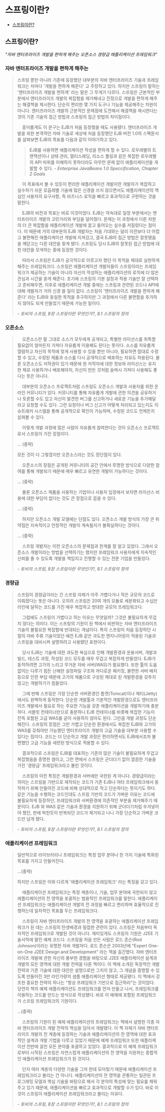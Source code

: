 # 스프링이란?

- [스프링이란?](##스프링이란?)

## 스프링이란?
*"자바 엔터프라이즈 개발을 편하게 해주는 오픈소스 경량급 애플리케이션 프레임워크"*

### 자바 엔터프라이즈 개발을 편하게 해주는
> 스프링 뿐만 아니라 기존에 등장했던 대부분의 자바 엔터프라이즈 기술과 프레임워크는 저마다 '개발을 편하게 해준다' 고 주장하고 있다.
> 하지만 스프링이 말하는 '엔터프라이즈 개발을 편하게' 라는 말은 그 무게가 다르다.
> 스프링은 근본적인 부분에서 엔터프라이즈 개발의 복잡함을 제거해내고 진정으로 개발을 편하게 해주는 해결책을 제시한다.
> 단순히 편리한 몇 가지 도구나 기능을 제공해주는 차원이 아니다. 엔터프라이즈 개발의 근본적인 문제점에 도전해서 해결책을 제시한다는 것이 기존 기술의 접근 방법과 스프링의 접근 방법의 차이점이다.
>
> &nbsp;&nbsp;&nbsp;
> 흥미롭게도 이 문구는 EJB가 처음 등장했을 때도 사용됐다.
> 엔터프라이즈 개발을 위한 본격적인 자바 기술로 세상에 처음 등장했던 EJB 버전 1.0의 스펙문서를 살펴보면 EJB의 목표를 다음과 같이 이야기하고 있다.
>
>> EJB를 사용하면 애플리케이션 작성을 편하게 할 수 있다. 로우레벨의 트랜잭션이나 상태 관리, 멀티스레딩, 리소스 풀링과 같은 복잡한 로우레벨의 API 따위를 이해하지 못하더라도 아무런 문제 없이 애플리케이션을 개발할 수 있다.
>> *- Enterprise JavaBeans 1.0 Speccification, Chapter 2 Goals*
>
> &nbsp;&nbsp;&nbsp;
> 이 목표에서 볼 수 있듯이 편리한 애플리케이션 개발이란 개발자가 복잡하고 실수하기 쉬운 로웁레벨 기술에 많은 신경을 쓰지 않으면서도 애플리케이션의 핵심인 사용자의 요구사항,
> 즉 비즈니스 로직을 빠르고 효과적으로 구현하는 것을 말한다.
>
> &nbsp;&nbsp;&nbsp;
> EJB의 비전과 목표는 바로 이것이었다. EJB는 약속대로 일정 부분에서는 엔터프라이즈 개발의 고민거리와 부담을 덜어줬다.
> 문제는 이 과정에서 다른 차원의 더 큰 복잡함을 애플리케이션 개발에 끌고 들어오는 실수를 저질렀다는 점이다.
> 이 때문에 거의 대부분의 EJB 개발자는 처음 기대와는 달리 이전보다 더 어렵고 불편해진 애플리케이션 개발에 지쳐갔고,
> 결국 EJB의 접근 방법은 잘못됐음을 깨닫고는 다른 대안을 찾게 됐다. 스프링도 당시 EJB의 잘못된 접근 방법에 대한 대안을 모색하는 중에 등장한 것이다.
>
> &nbsp;&nbsp;&nbsp;
> 따라서 스프링은 EJB가 궁극적으로 이루고자 했던 이 목적을 제대로 실현하게 해주는 프레임워크다.
> 스프링은 애플리케이션 개발자들이 스프링이라는 프레임워크가 제공하는 기술이 아니라 자신이 작성하는 애플리케이션의 로직에 더 많은 관심과 시간을 쏟게 해준다.
> 초기에 스프링의 기본 설정과 적용 기술만 잘 선택하고 준비해두면, 이후로 애플리케이션 개발 중에는 스프링과 관련된 코드나 API에 대해 개발자가 거의 신경 쓸 일이 없다.
> 스프링이 '엔터프라이즈 개발을 편하게 해준다' 라는 EJB와 동일한 목적을 추구하지만 그 과정에서 다른 불편함을 추가하지 않아도 되게 만들었기 때문에 가능한 일이다.
>
> *- 토비의 스프링, 8장 스프링이란 무엇인가?, 8.1 스프링의 정의*

### 오픈소스
> &nbsp;&nbsp;&nbsp;
> 오픈소스란 말 그대로 소스가 모두에게 공개되고, 특별한 라이선스를 취특할 필요없이 얼마든지 가져다 자유롭게 이용해도 된다는 뜻이다.
> 소스를 자유롭게 열람하고 자신의 목적에 맞게 사용할 수 있을 뿐만 아니라, 필요하면 맘대로 수정할 수 있고, 수정된 제품과 소스를 다시 공개적으로 배포하는 자유도 허용된다.
> 물론 오픈소스도 저작권이 있기 때문에 원 저작자에 대한 정보와 라이선스는 유지한 채로 사용하거나 배포해야지, 자신이 만든 것처럼 슬며시 가져다 사용해도 좋다는 뜻은 아니다.
>
> &nbsp;&nbsp;&nbsp;
> 대부분의 오픈소스 프로젝트처럼 스프링도 오픈소스 개발과 사용자를 위한 온라인 커뮤니티가 있다.
> 커뮤니티를 통해 자유롭게 개발에 관한 의견을 공유하거나 토론할 수도 있고 자신이 발견한 버그를 신고하거나 새로운 기능을 추가해달라고 요청할 수도 있다.
> 그런 요청이나 버그 신고가 어떻게 처리되고 있는지도 이슈트래커 시스템을 통해 공개적으로 확인이 가능하며, 수정된 코드도 언제든지 살펴볼 수 있다.
>
> &nbsp;&nbsp;&nbsp;
> 이렇게 개발 과정에 많은 사람이 자유롭게 참여한다는 것이 오픈소스 프로젝트로서 스프링이 가진 장점이다.
>
> ... (중략)
>
> 모든 것이 다 그렇겠지만 오픈소스라는 것도 장단점이 있다.
>
> &nbsp;&nbsp;&nbsp;
> 오픈소스의 장점은 공개된 커뮤니티의 공간 안에서 투명한 방식으로 다양한 참여를 통해 개발되기 때문에 매우 빠르고 유연한 개발이 가능하다는 것이다.
>
> ... (중략)
>
> &nbsp;&nbsp;&nbsp;
> 물론 오픈소스 제품을 사용하는 기업이나 사용자 입장에서 보자면 라이선스 비용에 대한 부담이 없다는 것도 큰 장점으로 꼽을 수 있다.
>
> ... (중략)
>
> &nbsp;&nbsp;&nbsp;
> 하지만 오픈소스 개발 모델에는 단점도 있다. 오픈소스 개발 방식의 가장 큰 취약점은 지속적이고 안정적인 개발이 계속될지가 불확실하다는 것이다.
>
> ... (중략)
>
> &nbsp;&nbsp;&nbsp;
> 스프링 개발자는 이런 오픈소스의 문제점과 한계를 잘 알고 있었다. 그래서 오픈소스 개발이라는 방법을 선택하기는 했지만 프레임워크 사용자에게 지속적인 신뢰를 줄 수 있도록 개발을 책임지고 진행할 수 있는 전문 기업을 만들었다.
>
> *- 토비의 스프링, 8장 스프링이란 무엇인가?, 8.1 스프링의 정의*

### 경량급
> 스프링이 경량급이라는 건 스프링 자체가 아주 가볍다거나 작은 규모의 코드로 이뤄졌다는 뜻은 아니다.
> 오히려 스프링은 20여 개의 모듈로 세분화되고 수십만 라인에 달하는 코드를 가진 매우 복잡하고 방대한 규모의 프레임워크다.
>
> &nbsp;&nbsp;&nbsp;
> 그럼에도 스프링이 가볍다고 하는 이유는 무엇일까? 그것은 불필요하게 무겁지 않다는 의미다.
> 이는 스프링의 기원이 된 책에서 비판하는 자바 엔터프라이즈 기술의 불필요한 복잡함에 반대되는 개념이다.
> 특히 스프링이 처음 등장하던 시절의 자바 주류 기술이었던 예전 EJB 같은 과도한 엔지니어링이 적용된 기술과 스프링을 대비시켜 설명하려고 사용됐던 표현이다.
>
> &nbsp;&nbsp;&nbsp;
> 당시 EJB는 기술에 대한 과도한 욕심으로 인해 개발환경과 운용서버, 개발과 빌드, 테스트 과정, 작성된 코드 모두를 매우 무겁고 복잡하게 만들었다.
> EJB가 동작하려면 고가의 느리고 무거운 자바 서버(WAS)가 필요했다.
> 또한 툴의 도움 없이는 다루기 힘든 난해한 설정파일 구조와 까다로운 패키징, 불편한 서버 배치 등으로 인한 부담 때문에 고가의 제품으로 구성된 제대로 된 개발환경을 갖추지 않고는 개발하기가 힘들었다.
>
> &nbsp;&nbsp;&nbsp;
> 그에 반해 스프링은 가장 단순한 서버환경인 톰캣(Tomcat)이나 제티(Jetty)에서도 완벽하게 동작한다.
> 단순한 개발툴과 기본적인 개발환경으로도 엔터프라이즈 개발에서 필요로 하는 주요한 기능을 갖춘 애플리케이션을 개발하기에 충분하다.
> 서블릿 컨테이너만으로 충분하니 EJB 컨테이너를 비롯해 복잡한 기능이 잔뜩 포함된 고급 WAS를 굳이 사용하지 않아도 된다.
> 그만큼 개발 과정도 단순해진다. 스프링의 장점은 그런 가볍고 단순한 환경에서도 복잡한 EJB와 고가의 WAS를 갖춰야만 가능했던 엔터프라이즈 개발의 고급 기술을 대부분 사용할 수 있다는 점이다.
> 코드는 더 단순하고 개발 과정은 편리하면서도 EJB에서조차 불편했던 고급 기능을 세련된 방식으로 적용할 수 있다.
>
> &nbsp;&nbsp;&nbsp;
> 결과적으로 스프링은 EJB를 대표하는 기존의 많은 기술이 불필요하게 무겁고 복잡했음을 증명한 셈이고, 그런 면에서 스프링은 군더더기 없이 깔끔한 기술을 가진 '경량급' 프레임워크라고 불린 것이다.
>
> &nbsp;&nbsp;&nbsp;
> 스프링의 이런 특징은 개발환경과 서버에만 국한된 게 아니다. 경량급이라는 의미는 스프링을 기반으로 제작되는 코드가 기존 EJB나 여타 프레임워크에서 동작하기 위해 만들어진 코드에 비해 상대적으로 작고 단순하다는 뜻이기도 하다.
> 같은 기능을 수행하는 코드인데도 스프링 기반의 코드가 가벼운 이유는 코드에 불필요하게 등장하던, 프레임워크와 서버환경에 의존적인 부분을 제거해주기 때문이다.
> EJB 와 WAS 같은 기술과 환경을 지원하기 위해 군더더기처럼 우겨넣어야 했던, 판에 박힌듯이 반복되던 코드가 제거되고 나니 가장 단순하고 가벼운 코드만 남게 됐다.
>
> *- 토비의 스프링, 8장 스프링이란 무엇인가?, 8.1 스프링의 정의*

### 애플리케이션 프레임워크
> 일반적으로 라이브러리나 프레임워크는 특정 업무 분야나 한 가지 기술에 특화된 목표를 가지고 만들어진다.
>
> ...(중략)
>
> 하지만 스프링은 이와 다르게 '애플리케이션 프레임워크' 라는 특징을 갖고 있다.
>
> &nbsp;&nbsp;&nbsp;
> 애플리케이션 프레임워크는 특정 계층이나, 기술, 업무 분야에 국한되지 않고 애플리케이션의 전 영역을 포괄하는 범용적인 프레임워크를 말한다.
> 애플리케이션 프레임워크는 애플리케이션 개발의 전 과정을 빠르고 편리하며 효율적으로 진행하는데 일차적인 목표를 두는 프레임워크다.
>
> &nbsp;&nbsp;&nbsp;
> 스프링이 자바 엔터프라이즈 개발의 전 영역을 포괄하는 애플리케이션 프레임워크가 된 데는 스프링의 탄생배경과 밀접한 관련이 있다.
> 스프링은 처음부터 독자적인 프레임워크로 개발된 것이 아니다.
> 재미있게도 스프링의 기원은 J2EE 기술서적에 딸린 예제 코드다.
> 스프링을 처음 만든 사람은 로드 존슨(Rod Johnson)이라는 유명한 자바 개발자다.
> 로드 존슨은 2003년에 "Expert One-on-One J2EE Design and Development" 라는 책을 출간했다.
> 자바 엔터프라이즈 개발에 관한 자신의 풍부한 경험을 바탕으로 J2EE 애플리케이션 설계과 개발의 모든 영역에 대한 개발 전략을 다룬 책이다.
> 이 책에 소개된 독창적인 개발 전략과 기존 기술에 대한 대안은 설명으로만 그치지 않고, 그 개념을 증명할 수 있도록 만들어진 3만 라인가량의 샘플 애플리케이션 형태로 제공됐다.
> 이 책에서 강조한 중요한 전략의 하나는 "항상 프레임워크 기반으로 접근하라"는 것이었다.
> 당연히 책의 예제 애플리케이션도 프레임워크를 먼저 만들고 나서, 프레임워크를 이용하는 코드를 만드는 방식으로 작성됐다.
> 바로 이 예제에 포함된 프레임워크가 스프링 프레임워크의 기원이다.
>
> ...(중략)
>
> &nbsp;&nbsp;&nbsp;
> 스프링의 기원이 된 예제 애플리케이션의 프레임워크는 책에서 설명한 각종 자바 엔터프라이즈 개발 전략의 핵심을 담아서 개발됐다.
> 이 책 자체가 자바 엔터프라이즈 개발의 전 계층에 등장하는 기술과 애플리케이션의 전 영역에 대한 효과적인 설계과 개발 기법을 다루고 있었기 때문에 예제 프레임워크 또한 애플리케이션 전반에 걸친 모든 분야를 포괄하고 있었다.
> 결과적으로 이 예제 프레임워크로부터 시작된 스프링은 자연스럽게 애플리케이션의 전 영역을 지원하는 종합적인 애플리케이션 프레임워크가 된 것이다.
>
> &nbsp;&nbsp;&nbsp;
> 단지 여러 계층의 다양한 기술을 그저 한데 모아뒀기 때문에 애플리케이션 프레임워크라고 불리는 건 아니다.
> 애플리케이션의 전 영역을 관통하는 일관된 프로그래밍 모델과 핵심 기술을 바탕으로 해서 각 분야의 특성에 맞는 필요를 채워주고 있기 때문에,
> 애플리케이션을 빠르고 효과적으로 개발할 수가 있다.
> 바로 이것이 스프링이 애플리케이션 프레임워크라고 불리는 이유다.
>
> *- 토비의 스프링, 8장 스프링이란 무엇인가?, 8.1 스프링의 정의*

